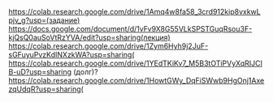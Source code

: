 https://colab.research.google.com/drive/1Amq4w8fa58_3crd912kip8vxkwLpjv_g?usp=(задание)
https://docs.google.com/document/d/1vFv9X8G55VLkSPSTGuqRsou3F-kjQsQ0auSoVtRzYVA/edit?usp=sharing(лекция)
https://colab.research.google.com/drive/1Zym6Hyh9j2JuF-sGFuyuPvzKdINXzkWA?usp=sharing(
https://colab.research.google.com/drive/1YEdTKiKv7_M5B3tOTiPVyXqRIJCIB-uD?usp=sharing (долг)?
https://colab.research.google.com/drive/1HowtGWy_DqFiSWwb9HgOnj1AxezqUdqR?usp=sharing(
